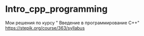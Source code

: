 # Intro_cpp_programming
Мои решения по курсу " Введение в программирование C++" https://stepik.org/course/363/syllabus
